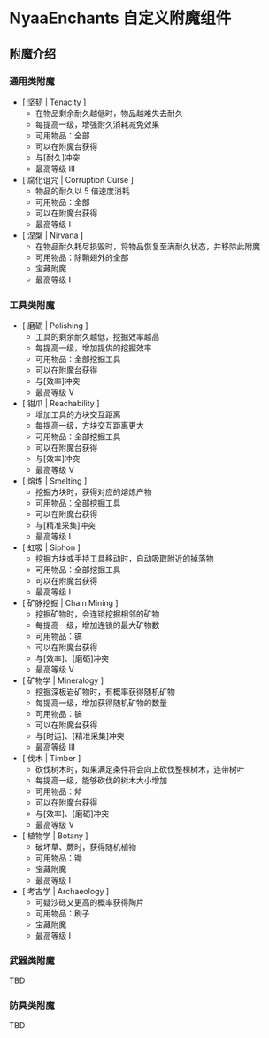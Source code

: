 # NyaaEnchants 自定义附魔组件

## 附魔介绍

### 通用类附魔

- [ 坚韧 | Tenacity ]
    - 在物品剩余耐久越低时，物品越难失去耐久
    - 每提高一级，增强耐久消耗减免效果
    - 可用物品：全部
    - 可以在附魔台获得
    - 与[耐久]冲突
    - 最高等级 III
- [ 腐化诅咒 | Corruption Curse ]
    - 物品的耐久以 5 倍速度消耗
    - 可用物品：全部
    - 可以在附魔台获得
    - 最高等级 I
- [ 涅槃 | Nirvana ]
    - 在物品耐久耗尽损毁时，将物品恢复至满耐久状态，并移除此附魔
    - 可用物品：除鞘翅外的全部
    - 宝藏附魔
    - 最高等级 I

### 工具类附魔

- [ 磨砺 | Polishing ]
    - 工具的剩余耐久越低，挖掘效率越高
    - 每提高一级，增加提供的挖掘效率
    - 可用物品：全部挖掘工具
    - 可以在附魔台获得
    - 与[效率]冲突
    - 最高等级 V
- [ 钳爪 | Reachability ]
    - 增加工具的方块交互距离
    - 每提高一级，方块交互距离更大
    - 可用物品：全部挖掘工具
    - 可以在附魔台获得
    - 与[效率]冲突
    - 最高等级 V
- [ 熔炼 | Smelting ]
    - 挖掘方块时，获得对应的熔炼产物
    - 可用物品：全部挖掘工具
    - 可以在附魔台获得
    - 与[精准采集]冲突
    - 最高等级 I
- [ 虹吸 | Siphon ]
    - 挖掘方块或手持工具移动时，自动吸取附近的掉落物
    - 可用物品：全部挖掘工具
    - 可以在附魔台获得
    - 最高等级 I
- [ 矿脉挖掘 | Chain Mining ]
    - 挖掘矿物时，会连锁挖掘相邻的矿物
    - 每提高一级，增加连锁的最大矿物数
    - 可用物品：镐
    - 可以在附魔台获得
    - 与[效率]、[磨砺]冲突
    - 最高等级 V
- [ 矿物学 | Mineralogy ]
    - 挖掘深板岩矿物时，有概率获得随机矿物
    - 每提高一级，增加获得随机矿物的数量
    - 可用物品：镐
    - 可以在附魔台获得
    - 与[时运]、[精准采集]冲突
    - 最高等级 III
- [ 伐木 | Timber ]
    - 砍伐树木时，如果满足条件将会向上砍伐整棵树木，连带树叶
    - 每提高一级，能够砍伐的树木大小增加
    - 可用物品：斧
    - 可以在附魔台获得
    - 与[效率]、[磨砺]冲突
    - 最高等级 V
- [ 植物学 | Botany ]
    - 破坏草、蕨时，获得随机植物
    - 可用物品：锄
    - 宝藏附魔
    - 最高等级 I
- [ 考古学 | Archaeology ]
    - 可疑沙砾又更高的概率获得陶片
    - 可用物品：刷子
    - 宝藏附魔
    - 最高等级 I

### 武器类附魔

TBD

### 防具类附魔

TBD